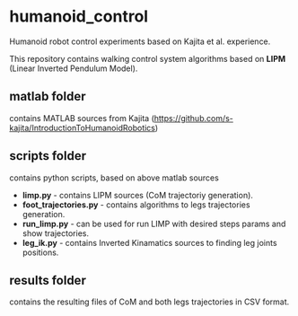 # humanoid_control
Humanoid robot control experiments based on Kajita et al. experience.

This repository contains walking control system algorithms based on __LIPM__ (Linear Inverted Pendulum Model).
## matlab folder
contains MATLAB sources from Kajita (https://github.com/s-kajita/IntroductionToHumanoidRobotics)
## scripts folder
contains python scripts, based on above matlab sources
- __limp.py__ - contains LIPM sources (CoM trajectoriy generation).
- __foot_trajectories.py__ - contains algorithms to legs trajectories generation.
- __run_limp.py__ - can be used for run LIMP with desired steps params and show trajectories.
- __leg_ik.py__ - contains Inverted Kinamatics sources to finding leg joints positions.
## results folder
contains the resulting files of CoM and both legs trajectories in CSV format.
